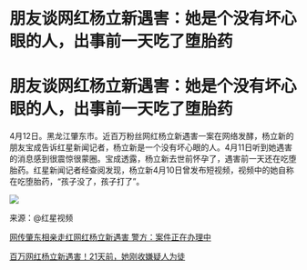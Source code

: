 # 朋友谈网红杨立新遇害：她是个没有坏心眼的人，出事前一天吃了堕胎药

# 朋友谈网红杨立新遇害：她是个没有坏心眼的人，出事前一天吃了堕胎药

4月12日。黑龙江肇东市。近百万粉丝网红杨立新遇害一案在网络发酵，杨立新的朋友宝成告诉红星新闻记者，杨立新是一个没有坏心眼的人。4月11日听到她遇害的消息感到很震惊很蒙圈。宝成透露，杨立新去世前怀孕了，遇害前一天还在吃堕胎药。红星新闻记者经查阅发现，杨立新4月10日曾发布短视频，视频中的她自称在吃堕胎药，“孩子没了，孩子打了”。

![](https://inews.gtimg.com/om_bt/Ospku20iAq9vdmuNOtOUllm3dLa_JbqDPZ_uXHYkUbiDoAA/1000)

来源：@红星视频

[网传肇东相亲走红网红杨立新遇害 警方：案件正在办理中](https://news.qq.com/rain/a/20240412A05TQY00)

[百万网红杨立新遇害！21天前，她刚收嫌疑人为徒](https://news.qq.com/rain/a/20240412A07VL700)

